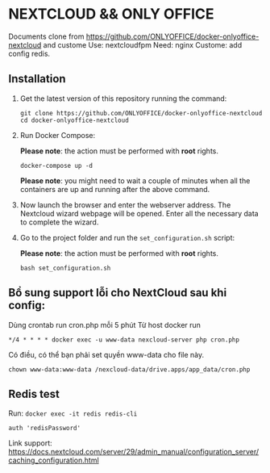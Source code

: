 # NEXTCLOUD && ONLY OFFICE

Documents clone from https://github.com/ONLYOFFICE/docker-onlyoffice-nextcloud and custome
Use: nextcloudfpm
Need: nginx
Custome: add config redis.

## Installation

1. Get the latest version of this repository running the command:

    ```
    git clone https://github.com/ONLYOFFICE/docker-onlyoffice-nextcloud
    cd docker-onlyoffice-nextcloud
    ```

2. Run Docker Compose:

    **Please note**: the action must be performed with **root** rights.

    ```
    docker-compose up -d
    ```
    **Please note**: you might need to wait a couple of minutes when all the containers are up and running after the above command.

3. Now launch the browser and enter the webserver address. The Nextcloud wizard webpage will be opened. Enter all the necessary data to complete the wizard.

4. Go to the project folder and run the `set_configuration.sh` script:

    **Please note**: the action must be performed with **root** rights.

    ```
    bash set_configuration.sh
    ```


## Bổ sung support lỗi cho NextCloud sau khi config:

Dùng crontab run cron.php mỗi 5 phút
Từ host docker run
```
*/4 * * * * docker exec -u www-data nexcloud-server php cron.php
```
Có điều, có thể bạn phải set quyền www-data cho file này.
```
chown www-data:www-data /nexcloud-data/drive.apps/app_data/cron.php
```
## Redis test
Run: `docker exec -it redis redis-cli`
```
auth 'redisPassword'
```
Link support: https://docs.nextcloud.com/server/29/admin_manual/configuration_server/caching_configuration.html
